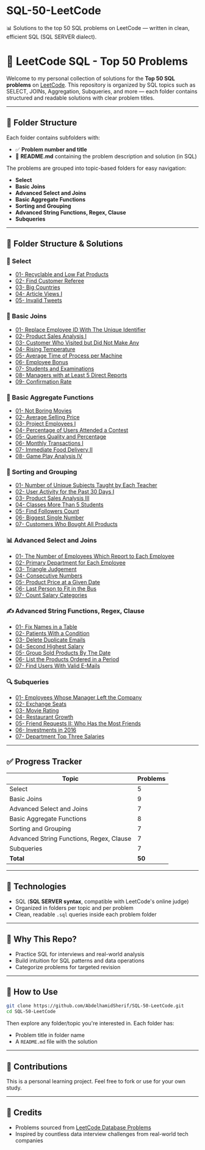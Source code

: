 # SQL-50-LeetCode
📊 Solutions to the top 50 SQL problems on LeetCode — written in clean, efficient SQL (SQL SERVER dialect).

# 🧠 LeetCode SQL - Top 50 Problems

Welcome to my personal collection of solutions for the **Top 50 SQL problems** on [LeetCode](https://leetcode.com/studyplan/top-sql-50/). This repository is organized by SQL topics such as SELECT, JOINs, Aggregation, Subqueries, and more — each folder contains structured and readable solutions with clear problem titles.

---

## 📂 Folder Structure

Each folder contains subfolders with:

* ✅ **Problem number and title**
* 📄 **README.md** containing the problem description and solution (in SQL)

The problems are grouped into topic-based folders for easy navigation:

* **Select**
* **Basic Joins**
* **Advanced Select and Joins**
* **Basic Aggregate Functions**
* **Sorting and Grouping**
* **Advanced String Functions, Regex, Clause**
* **Subqueries**

---

## 📂 Folder Structure & Solutions

### 📘 Select
- [01- Recyclable and Low Fat Products](./Select/01-%20Recyclable%20and%20Low%20Fat%20Products/README.md)
- [02- Find Customer Referee](./Select/02-%20Find%20Customer%20Referee/README.md)
- [03- Big Countries](./Select/03-%20Big%20Countries/README.md)
- [04- Article Views I](./Select/04-%20Article%20Views%20I/README.md)
- [05- Invalid Tweets](./Select/05-%20Invalid%20Tweets/README.md)

### 🔁 Basic Joins
- [01- Replace Employee ID With The Unique Identifier](./Basic%20Joins/01-%20Replace%20Employee%20ID%20With%20The%20Unique%20Identifier/README.md)
- [02- Product Sales Analysis I](./Basic%20Joins/02-%20Product%20Sales%20Analysis%20I/README.md)
- [03- Customer Who Visited but Did Not Make Any](./Basic%20Joins/03-%20Customer%20Who%20Visited%20but%20Did%20Not%20Make%20Any/README.md)
- [04- Rising Temperature](./Basic%20Joins/04-%20Rising%20Temperature/README.md)
- [05- Average Time of Process per Machine](./Basic%20Joins/05-%20Average%20Time%20of%20Process%20per%20Machine/README.md)
- [06- Employee Bonus](./Basic%20Joins/06-%20Employee%20Bonus/README.md)
- [07- Students and Examinations](./Basic%20Joins/07-%20Students%20and%20Examinations/README.md)
- [08- Managers with at Least 5 Direct Reports](./Basic%20Joins/08-%20Managers%20with%20at%20Least%205%20Direct%20Reports/README.md)
- [09- Confirmation Rate](./Basic%20Joins/09-%20Confirmation%20Rate/README.md)

### 🧮 Basic Aggregate Functions
- [01- Not Boring Movies](./Basic%20Aggregate%20Functions/01-%20Not%20Boring%20Movies/README.md)
- [02- Average Selling Price](./Basic%20Aggregate%20Functions/02-%20Average%20Selling%20Price/README.md)
- [03- Project Employees I](./Basic%20Aggregate%20Functions/03-%20Project%20Employees%20I/README.md)
- [04- Percentage of Users Attended a Contest](./Basic%20Aggregate%20Functions/04-%20Percentage%20of%20Users%20Attended%20a%20Contest/README.md)
- [05- Queries Quality and Percentage](./Basic%20Aggregate%20Functions/05-%20Queries%20Quality%20and%20Percentage/README.md)
- [06- Monthly Transactions I](./Basic%20Aggregate%20Functions/06-%20Monthly%20Transactions%20I/README.md)
- [07- Immediate Food Delivery II](./Basic%20Aggregate%20Functions/07-%20Immediate%20Food%20Delivery%20II/README.md)
- [08- Game Play Analysis IV](./Basic%20Aggregate%20Functions/08%20-Game%20Play%20Analysis%20IV/README.md)

### 🔄 Sorting and Grouping
- [01- Number of Unique Subjects Taught by Each Teacher](./Sorting%20and%20Grouping/01-%20Number%20of%20Unique%20Subjects%20Taught%20by%20Each%20Teacher/README.md)
- [02- User Activity for the Past 30 Days I](./Sorting%20and%20Grouping/02-%20User%20Activity%20for%20the%20Past%2030%20Days%20I/README.md)
- [03- Product Sales Analysis III](./Sorting%20and%20Grouping/03-%20Product%20Sales%20Analysis%20III/README.md)
- [04- Classes More Than 5 Students](./Sorting%20and%20Grouping/04-%20Classes%20More%20Than%205%20Students/README.md)
- [05- Find Followers Count](./Sorting%20and%20Grouping/05-%20Find%20Followers%20Count/README.md)
- [06- Biggest Single Number](./Sorting%20and%20Grouping/06-%20Biggest%20Single%20Number/README.md)
- [07- Customers Who Bought All Products](./Sorting%20and%20Grouping/07-%20Customers%20Who%20Bought%20All%20Products/README.md)

### 📊 Advanced Select and Joins
- [01- The Number of Employees Which Report to Each Employee](./Advanced%20Select%20and%20Joins/01-%20The%20Number%20of%20Employees%20Which%20Report%20to%20Each%20Employee/README.md)
- [02- Primary Department for Each Employee](./Advanced%20Select%20and%20Joins/02-%20Primary%20Department%20for%20Each%20Employee/README.md)
- [03- Triangle Judgement](./Advanced%20Select%20and%20Joins/03-%20Triangle%20Judgement/README.md)
- [04- Consecutive Numbers](./Advanced%20Select%20and%20Joins/04-%20Consecutive%20Numbers/README.md)
- [05- Product Price at a Given Date](./Advanced%20Select%20and%20Joins/05-%20Product%20Price%20at%20a%20Given%20Date/README.md)
- [06- Last Person to Fit in the Bus](./Advanced%20Select%20and%20Joins/06-%20Last%20Person%20to%20Fit%20in%20the%20Bus/README.md)
- [07- Count Salary Categories](./Advanced%20Select%20and%20Joins/07-%20Count%20Salary%20Categories/README.md)

### ✍️ Advanced String Functions, Regex, Clause
- [01- Fix Names in a Table](./Advanced%20String%20Functions%2C%20Regex%2C%20Clause/01%20Fix%20Names%20in%20a%20Table/README.md)
- [02- Patients With a Condition](./Advanced%20String%20Functions%2C%20Regex%2C%20Clause/02-%20Patients%20With%20a%20Condition/README.md)
- [03- Delete Duplicate Emails](./Advanced%20String%20Functions%2C%20Regex%2C%20Clause/03%20Delete%20Duplicate%20Emails/README.md)
- [04- Second Highest Salary](./Advanced%20String%20Functions%2C%20Regex%2C%20Clause/04-%20Second%20Highest%20Salary/README.md)
- [05- Group Sold Products By The Date](./Advanced%20String%20Functions%2C%20Regex%2C%20Clause/05%20Group%20Sold%20Products%20By%20The%20Date/README.md)
- [06- List the Products Ordered in a Period](./Advanced%20String%20Functions%2C%20Regex%2C%20Clause/06-%20List%20the%20Products%20Ordered%20in%20a%20Period/README.md)
- [07- Find Users With Valid E-Mails](./Advanced%20String%20Functions%2C%20Regex%2C%20Clause/07%20Find%20Users%20With%20Valid%20E-Mails/README.md)

### 🔍 Subqueries
- [01- Employees Whose Manager Left the Company](./Subqueries/01-%20Employees%20Whose%20Manager%20Left%20the%20Company/README.md)
- [02- Exchange Seats](./Subqueries/02-%20Exchange%20Seats/README.md)
- [03- Movie Rating](./Subqueries/03-%20Movie%20Rating/README.md)
- [04- Restaurant Growth](./Subqueries/04-%20Restaurant%20Growth/README.md)
- [05- Friend Requests II: Who Has the Most Friends](./Subqueries/05-%20Friend%20Requests%20II%3A%20Who%20Has%20the%20Most%20Friends/README.md)
- [06- Investments in 2016](./Subqueries/06-%20Investments%20in%202016/README.md)
- [07- Department Top Three Salaries](./Subqueries/07-%20Department%20Top%20Three%20Salaries/README.md)

---

## ✅ Progress Tracker

| Topic                                    | Problems |
| ---------------------------------------- | -------- |
| Select                                   | 5        |
| Basic Joins                              | 9        |
| Advanced Select and Joins                | 7        |
| Basic Aggregate Functions                | 8        |
| Sorting and Grouping                     | 7        |
| Advanced String Functions, Regex, Clause | 7        |
| Subqueries                               | 7        |
| **Total**                                | **50**   |

---

## 🚀 Technologies

* SQL (**SQL SERVER syntax**, compatible with LeetCode's online judge)
* Organized in folders per topic and per problem
* Clean, readable `.sql` queries inside each problem folder

---

## 🧠 Why This Repo?

* Practice SQL for interviews and real-world analysis
* Build intuition for SQL patterns and data operations
* Categorize problems for targeted revision

---

## 📜 How to Use

```bash
git clone https://github.com/AbdelhamidSherif/SQL-50-LeetCode.git
cd SQL-50-LeetCode
```

Then explore any folder/topic you're interested in. Each folder has:

* Problem title in folder name
* A `README.md` file with the solution

---

## 🤝 Contributions

This is a personal learning project. Feel free to fork or use for your own study.

---

## 📌 Credits

* Problems sourced from [LeetCode Database Problems](https://leetcode.com/studyplan/top-sql-50/)
* Inspired by countless data interview challenges from real-world tech companies
